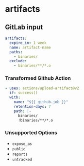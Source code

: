 # artifacts

## GitLab input

```yaml
artifacts:
  expire_in: 1 week
  name: artifact-name
  paths:
    - binaries/
  exclude:
    - binaries/**/*.o
```

### Transformed Github Action

```yaml
- uses: actions/upload-artifact@v2
  if: success()
  with:
    name: "${{ github.job }}"
    retention-days: 7
    path: |-
      binaries/
      !binaries/**/*.o
```

### Unsupported Options

- `expose_as`
- `public`
- `reports`
- `untracked`
